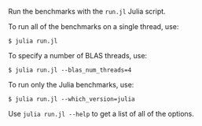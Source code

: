 Run the benchmarks with the `run.jl` Julia script.

To run all of the benchmarks on a single thread, use:

```
$ julia run.jl
```

To specify a number of BLAS threads, use:

```
$ julia run.jl --blas_num_threads=4
```

To run only the Julia benchmarks, use:

```
$ julia run.jl --which_version=julia
```

Use `julia run.jl --help` to get a list of all of the options.


